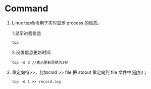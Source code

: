 # Command
1. Linux top命令用于实时显示 process 的动态。 
   
    1.显示进程信息
    
    `top`

    2.设置信息更新时间

    `top -d 3
    //表示更新周期为3秒`

2. 重定向符>>，比如cmd >> file 把 stdout 重定向到 file 文件中(追加)；

    `top -d 1 >> record.log`
    